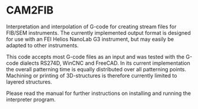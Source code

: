 # CAM2FIB
Interpretation and interpolation of G-code for creating stream files for FIB/SEM instruments.
The currently implemented output format is designed for use with an FEI Helios NanoLab G3 instrument, but may easily be adapted to other instruments.

This code accepts most G-code files as an input and was tested with the G-code dialects RS274D, WinCNC and FreeCAD.
In its current implementation the overall patterning time is equally distributed over all patterning points.
Machining or printing of 3D-structures is therefore currently limited to layered structures.

Please read the manual for further instructions on installing and running the interpreter program.
